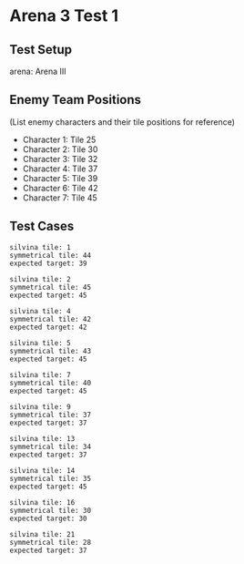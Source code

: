 # Arena 3 Test 1

## Test Setup

arena: Arena III

## Enemy Team Positions

(List enemy characters and their tile positions for reference)

- Character 1: Tile 25
- Character 2: Tile 30
- Character 3: Tile 32
- Character 4: Tile 37
- Character 5: Tile 39
- Character 6: Tile 42
- Character 7: Tile 45

## Test Cases

```
silvina tile: 1
symmetrical tile: 44
expected target: 39
```

```
silvina tile: 2
symmetrical tile: 45
expected target: 45
```

```
silvina tile: 4
symmetrical tile: 42
expected target: 42
```

```
silvina tile: 5
symmetrical tile: 43
expected target: 45
```

```
silvina tile: 7
symmetrical tile: 40
expected target: 45
```

```
silvina tile: 9
symmetrical tile: 37
expected target: 37
```

```
silvina tile: 13
symmetrical tile: 34
expected target: 37
```

```
silvina tile: 14
symmetrical tile: 35
expected target: 45
```

```
silvina tile: 16
symmetrical tile: 30
expected target: 30
```

```
silvina tile: 21
symmetrical tile: 28
expected target: 37
```
